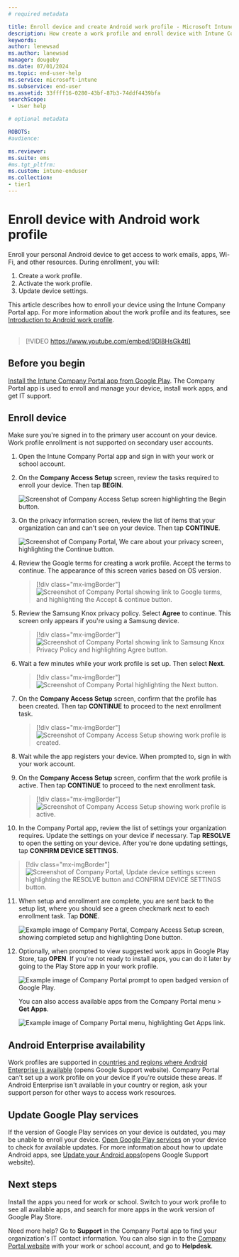 ```yaml
---
# required metadata

title: Enroll device and create Android work profile - Microsoft Intune | Microsoft Docs
description: How create a work profile and enroll device with Intune Company Portal.
keywords:
author: lenewsad
ms.author: lanewsad
manager: dougeby
ms.date: 07/01/2024  
ms.topic: end-user-help
ms.service: microsoft-intune
ms.subservice: end-user
ms.assetid: 33ffff16-0280-43bf-87b3-74ddf4439bfa
searchScope:
 - User help

# optional metadata

ROBOTS:  
#audience:

ms.reviewer: 
ms.suite: ems
#ms.tgt_pltfrm:
ms.custom: intune-enduser
ms.collection:
- tier1
---
```



# Enroll device with Android work profile  

Enroll your personal Android device to get access to work emails, apps, Wi-Fi, and other resources. During enrollment, you will:  

1. Create a work profile.  
2. Activate the work profile.  
3. Update device settings.  

This article describes how to enroll your device using the Intune Company Portal app. For more information about the work profile and its features, see [Introduction to Android work profile](what-happens-when-you-create-a-work-profile-android.md).   
</br>
> [!VIDEO https://www.youtube.com/embed/9Dl8HsGk4tI]

## Before you begin    

[Install the Intune Company Portal app from Google Play](https://play.google.com/store/apps/details?id=com.microsoft.windowsintune.companyportal). The Company Portal app is used to enroll and manage your device, install work apps, and get IT support.  

## Enroll device  
Make sure you're signed in to the primary user account on your device. Work profile enrollment is not supported on secondary user accounts.  

1. Open the Intune Company Portal app and sign in with your work or school account.   

2. On the **Company Access Setup** screen, review the tasks required to enroll your device. Then tap **BEGIN**.  

    ![Screenshot of Company Access Setup screen highlighting the Begin button.](./media/enroll-device-android-work-profile/access-setup-work-profile-1911.png)  

3. On the privacy information screen, review the list of items that your organization can and can't see on your device. Then tap **CONTINUE**. 

    ![Screenshot of Company Portal, We care about your privacy screen, highlighting the Continue button.](./media/enroll-device-android-company-portal/android-privacy-screen-1911.png)  

4. Review the Google terms for creating a work profile. Accept the terms to continue. The appearance of this screen varies based on OS version.  

   > [!div class="mx-imgBorder"]
   > ![Screenshot of Company Portal showing link to Google terms, and highlighting the Accept & continue button.](./media/enroll-device-android-work-profile/google-terms-screen-work-profile.png)  

5. Review the Samsung Knox privacy policy. Select **Agree** to continue. This screen only appears if you're using a Samsung device.  

   > [!div class="mx-imgBorder"]
   > ![Screenshot of Company Portal showing link to Samsung Knox Privacy Policy and highlighting Agree button.](./media/enroll-device-android-work-profile/samsung-knox-privacy-policy-2307.png) 
    
6. Wait a few minutes while your work profile is set up. Then select **Next**.      

   > [!div class="mx-imgBorder"]
   > ![Screenshot of Company Portal highlighting the Next button.](./media/enroll-device-android-work-profile/work-profile-setup-next-2307.png)  

7. On the **Company Access Setup** screen, confirm that the profile has been created. Then tap **CONTINUE** to proceed to the next enrollment task.    

   > [!div class="mx-imgBorder"]
   > ![Screenshot of Company Access Setup showing work profile is created.](./media/enroll-device-android-work-profile/work-profile-complete-1911.png)  

8. Wait while the app registers your device. When prompted to, sign in with your work account.  
9. On the **Company Access Setup** screen, confirm that the work profile is active. Then tap **CONTINUE** to proceed to the next enrollment task.  

   > [!div class="mx-imgBorder"]
   > ![Screenshot of Company Access Setup showing work profile is active.](./media/enroll-device-android-work-profile/work-profile-active-1911.png)  

10. In the Company Portal app, review the list of settings your organization requires.  Update the settings on your device if necessary. Tap **RESOLVE** to open the setting on your device. After you're done updating settings, tap **CONFIRM DEVICE SETTINGS**.   

   > [!div class="mx-imgBorder"]
   > ![Screenshot of Company Portal, Update device settings screen highlighting the RESOLVE button and CONFIRM DEVICE SETTINGS button.](./media/enroll-device-android-work-profile/confirm-device-settings-work-profile-2307.png)  

11. When setup and enrollment are complete, you are sent back to the setup list, where you should see a green checkmark next to each enrollment task. Tap **DONE**.       

    ![Example image of Company Portal, Company Access Setup screen, showing completed setup and highlighting Done button.](./media/enroll-device-android-work-profile/work-profile-done-1911.png)  

12. Optionally, when prompted to view suggested work apps in Google Play Store, tap **OPEN**. If you're not ready to install apps, you can do it later by going to the Play Store app in your work profile.    

    ![Example image of Company Portal prompt to open badged version of Google Play.](./media/enroll-device-android-work-profile/get-apps-banner-android-2005.png) 

    You can also access available apps from the Company Portal menu > **Get Apps**.  

    ![Example image of Company Portal menu, highlighting Get Apps link.](./media/enroll-device-android-work-profile/updated-drawer-android-2005.png)  

## Android Enterprise availability 

Work profiles are supported in [countries and regions where Android Enterprise is available](https://support.google.com/work/android/answer/6270910) (opens Google Support website). Company Portal can't set up a work profile on your device if you're outside these areas. If Android Enterprise isn't available in your country or region, ask your support person for other ways to access work resources.  

## Update Google Play services  

If the version of Google Play services on your device is outdated, you may be unable to enroll your device. [Open Google Play services](https://play.google.com/store/apps/details?id=com.google.android.gms) on your device to check for available updates. For more information about how to update Android apps, see [Update your Android apps](https://support.google.com/googleplay/answer/113412)(opens Google Support website).  

## Next steps  
Install the apps you need for work or school. Switch to your work profile to see all available apps, and search for more apps in the work version of Google Play Store. 

Need more help? Go to **Support** in the Company Portal app to find your organization's IT contact information. You can also sign in to the [Company Portal website](https://go.microsoft.com/fwlink/?linkid=2010980) with your work or school account, and go to **Helpdesk**.
